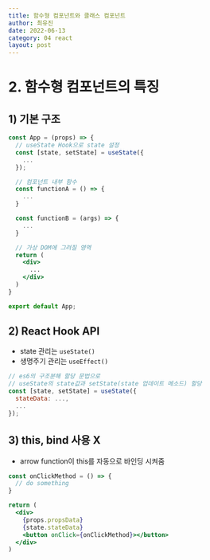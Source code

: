 ```yaml
---
title: 함수형 컴포넌트와 클래스 컴포넌트
author: 최유진
date: 2022-06-13
category: 04 react
layout: post
---
```


# **2. 함수형 컴포넌트의 특징**
## 1) 기본 구조
```jsx
const App = (props) => {
  // useState Hook으로 state 설정
  const [state, setState] = useState({
    ...
  });

  // 컴포넌트 내부 함수
  const functionA = () => {
    ...
  }

  const functionB = (args) => {
    ...
  }

  // 가상 DOM에 그려질 영역
  return (
    <div>
      ...
    </div>
  )
}

export default App;
```

## 2) React Hook API
- state 관리는 `useState()`
- 생명주기 관리는 `useEffect()`
```jsx
// es6의 구조분해 할당 문법으로
// useState의 state값과 setState(state 업데이트 메소드) 할당
const [state, setState] = useState({
  stateData: ...,
  ...
});
```

## 3) this, bind 사용 X
- arrow function이 this를 자동으로 바인딩 시켜줌
```jsx
const onClickMethod = () => {
  // do something
}

return (
  <div>
    {props.propsData}
    {state.stateData}
    <button onClick={onClickMethod}></button>
  </div>
)
```